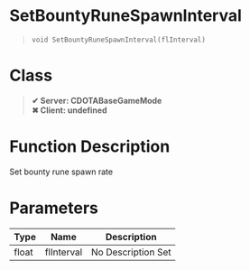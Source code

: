 # SetBountyRuneSpawnInterval
> `void SetBountyRuneSpawnInterval(flInterval)`
# Class
> __✔ Server: CDOTABaseGameMode__  
> __✖ Client: undefined__  
# Function Description
Set bounty rune spawn rate
# Parameters
Type|Name|Description
--|--|--
float|flInterval|No Description Set
